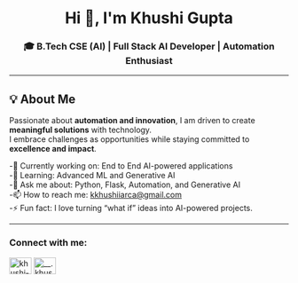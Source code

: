 <h1 align="center">Hi 👋, I'm Khushi Gupta</h1>
<h3 align="center">🎓 B.Tech CSE (AI) | Full Stack AI Developer | Automation Enthusiast</h3>

---

## 💡 About Me  
Passionate about **automation and innovation**, I am driven to create **meaningful solutions** with technology.  
I embrace challenges as opportunities while staying committed to **excellence and impact**.  

-🔭 Currently working on: End to End AI-powered applications <br>
-🌱 Learning: Advanced ML and Generative AI <br>
-💬 Ask me about: Python, Flask, Automation, and Generative AI <br>
-📫 How to reach me: kkhushiiarca@gmail.com <br>
-⚡ Fun fact: I love turning “what if” ideas into AI-powered projects. <br>

---
<h3 align="left">Connect with me:</h3>
<p align="left">
<a href="https://linkedin.com/in/khushi-gupta-8b6308247" target="blank"><img align="center" src="https://raw.githubusercontent.com/rahuldkjain/github-profile-readme-generator/master/src/images/icons/Social/linked-in-alt.svg" alt="khushi-gupta-8b6308247" height="30" width="40" /></a>
<a href="https://instagram.com/__.khushi.19" target="blank"><img align="center" src="https://raw.githubusercontent.com/rahuldkjain/github-profile-readme-generator/master/src/images/icons/Social/instagram.svg" alt="__.khushi.19" height="30" width="40" /></a>
</p>
